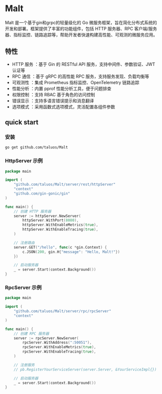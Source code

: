 # Malt

Malt 是一个基于gin和grpc的轻量级化的 Go 微服务框架，旨在简化分布式系统的开发和部署。框架提供了丰富的功能组件，包括 HTTP 服务器、RPC 客户端/服务器、指标监控、链路追踪等，帮助开发者快速构建高性能、可观测的微服务应用。

## 特性

- HTTP 服务 ：基于 Gin 的 RESTful API 服务，支持中间件、参数验证、JWT 认证等
- RPC 通信 ：基于 gRPC 的高性能 RPC 服务，支持服务发现、负载均衡等
- 可观测性 ：集成 Prometheus 指标监控、OpenTelemetry 链路追踪
- 性能分析 ：内置 pprof 性能分析工具，便于问题排查
- 权限控制 ：支持 RBAC 基于角色的访问控制
- 错误显示 ：支持多语言错误提示和消息翻译
- 选项模式 ：采用函数式选项模式，灵活配置各组件参数

## quick start

### 安装

```bash
go get github.com/taluos/Malt
```

### HttpServer 示例

```go
package main

import (
    "github.com/taluos/Malt/server/rest/httpServer"
    "context"
    "github.com/gin-gonic/gin"
)

func main() {
    // 创建 HTTP 服务器
    server := httpServer.NewServer(
        httpServer.WithPort(8080),
        httpServer.WithEnableMetrics(true),
        httpServer.WithEnableTracing(true),
    )

    // 注册路由
    server.GET("/hello", func(c *gin.Context) {
        c.JSON(200, gin.H{"message": "Hello, Malt!"})
    })

    // 启动服务器
    _ = server.Start(context.Background())
}
```

### RpcServer 示例

```go
package main

import (
    "github.com/taluos/Malt/server/rpc/rpcServer"
    "context"
)

func main() {
    // 创建 RPC 服务器
    server := rpcServer.NewServer(
        rpcServer.WithAddress(":50051"),
        rpcServer.WithEnableMetrics(true),
        rpcServer.WithEnableTracing(true),
    )

    // 注册服务
    // pb.RegisterYourServiceServer(server.Server, &YourServiceImpl{})

    // 启动服务器
    _ = server.Start(context.Background())
}
```
